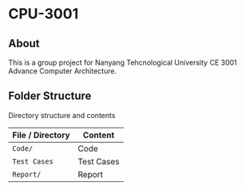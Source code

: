 # CPU-3001

## About
This is a group project for Nanyang Tehcnological University CE 3001 Advance Computer Architecture.

## Folder Structure
Directory structure and contents

File / Directory | Content
----------| -------
`Code/` | Code 
`Test Cases` | Test Cases
`Report/` | Report

